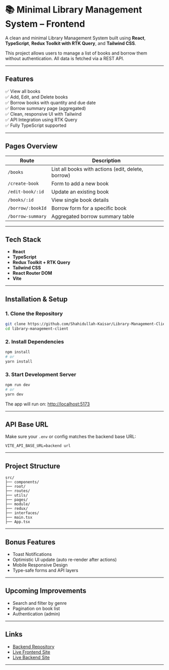 
# 📚 Minimal Library Management System – Frontend

A clean and minimal Library Management System built using **React**, **TypeScript**, **Redux Toolkit with RTK Query**, and **Tailwind CSS**.

This project allows users to manage a list of books and borrow them without authentication. All data is fetched via a REST API.

---

## Features

✅ View all books  
✅ Add, Edit, and Delete books  
✅ Borrow books with quantity and due date  
✅ Borrow summary page (aggregated)  
✅ Clean, responsive UI with Tailwind  
✅ API Integration using RTK Query  
✅ Fully TypeScript supported

---

## Pages Overview

| Route | Description |
|-------|-------------|
| `/books` | List all books with actions (edit, delete, borrow) |
| `/create-book` | Form to add a new book |
| `/edit-book/:id` | Update an existing book |
| `/books/:id` | View single book details |
| `/borrow/:bookId` | Borrow form for a specific book |
| `/borrow-summary` | Aggregated borrow summary table |

---

## Tech Stack

- **React**
- **TypeScript**
- **Redux Toolkit + RTK Query**
- **Tailwind CSS**
- **React Router DOM**
- **Vite**

---


## Installation & Setup

### 1. Clone the Repository

```bash
git clone https://github.com/Shahidullah-Kaisar/Library-Management-Client_A-4.git
cd library-management-client
```

### 2. Install Dependencies

```bash
npm install
# or
yarn install
```

### 3. Start Development Server

```bash
npm run dev
# or
yarn dev
```

The app will run on: [http://localhost:5173](http://localhost:5173)

---

## API Base URL

Make sure your `.env` or config matches the backend base URL:

```
VITE_API_BASE_URL=backend url
```

---

## Project Structure

```
src/
├── components/ 
├── root/
├── routes/
├── utils/
├── pages/ 
├── module/         
├── redux/           
├── interfaces/       
├── main.tsx         
├── App.tsx           

```

---

## Bonus Features

- Toast Notifications
- Optimistic UI update (auto re-render after actions)
- Mobile Responsive Design
- Type-safe forms and API layers

---

## Upcoming Improvements

- Search and filter by genre
- Pagination on book list
- Authentication (admin)

---


## Links

- [Backend Repository]( https://github.com/Shahidullah-Kaisar/Library-Management-Server_A-3.git)  
- [Live Frontend Site]( https://library-management-tau-pink.vercel.app/)
- [Live Backend Site]([https://your-live-site.com](https://librarynode.vercel.app/))

---

